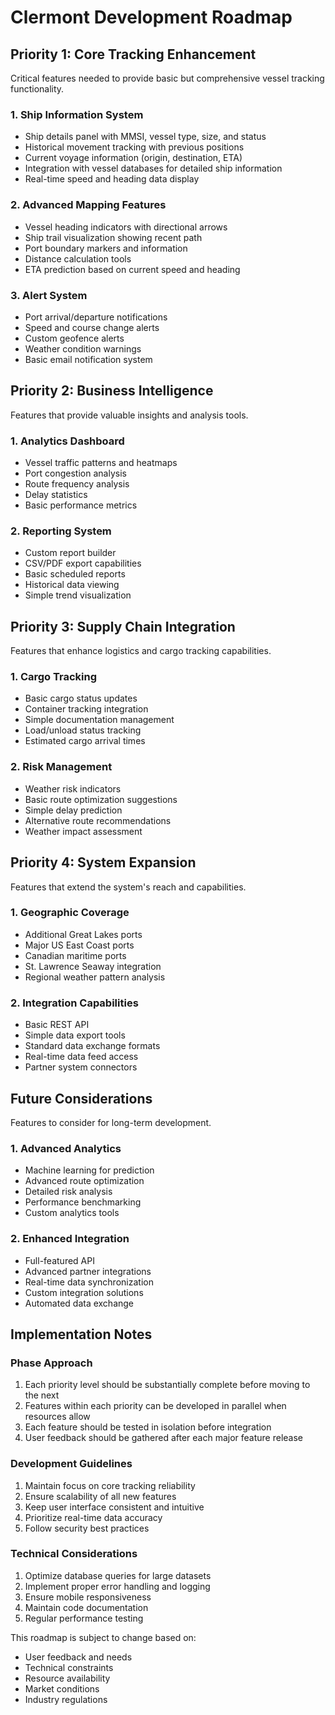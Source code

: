 # Clermont Development Roadmap

## Priority 1: Core Tracking Enhancement
Critical features needed to provide basic but comprehensive vessel tracking functionality.

### 1. Ship Information System
- Ship details panel with MMSI, vessel type, size, and status
- Historical movement tracking with previous positions
- Current voyage information (origin, destination, ETA)
- Integration with vessel databases for detailed ship information
- Real-time speed and heading data display

### 2. Advanced Mapping Features
- Vessel heading indicators with directional arrows
- Ship trail visualization showing recent path
- Port boundary markers and information
- Distance calculation tools
- ETA prediction based on current speed and heading

### 3. Alert System
- Port arrival/departure notifications
- Speed and course change alerts
- Custom geofence alerts
- Weather condition warnings
- Basic email notification system

## Priority 2: Business Intelligence
Features that provide valuable insights and analysis tools.

### 1. Analytics Dashboard
- Vessel traffic patterns and heatmaps
- Port congestion analysis
- Route frequency analysis
- Delay statistics
- Basic performance metrics

### 2. Reporting System
- Custom report builder
- CSV/PDF export capabilities
- Basic scheduled reports
- Historical data viewing
- Simple trend visualization

## Priority 3: Supply Chain Integration
Features that enhance logistics and cargo tracking capabilities.

### 1. Cargo Tracking
- Basic cargo status updates
- Container tracking integration
- Simple documentation management
- Load/unload status tracking
- Estimated cargo arrival times

### 2. Risk Management
- Weather risk indicators
- Basic route optimization suggestions
- Simple delay prediction
- Alternative route recommendations
- Weather impact assessment

## Priority 4: System Expansion
Features that extend the system's reach and capabilities.

### 1. Geographic Coverage
- Additional Great Lakes ports
- Major US East Coast ports
- Canadian maritime ports
- St. Lawrence Seaway integration
- Regional weather pattern analysis

### 2. Integration Capabilities
- Basic REST API
- Simple data export tools
- Standard data exchange formats
- Real-time data feed access
- Partner system connectors

## Future Considerations
Features to consider for long-term development.

### 1. Advanced Analytics
- Machine learning for prediction
- Advanced route optimization
- Detailed risk analysis
- Performance benchmarking
- Custom analytics tools

### 2. Enhanced Integration
- Full-featured API
- Advanced partner integrations
- Real-time data synchronization
- Custom integration solutions
- Automated data exchange

## Implementation Notes

### Phase Approach
1. Each priority level should be substantially complete before moving to the next
2. Features within each priority can be developed in parallel when resources allow
3. Each feature should be tested in isolation before integration
4. User feedback should be gathered after each major feature release

### Development Guidelines
1. Maintain focus on core tracking reliability
2. Ensure scalability of all new features
3. Keep user interface consistent and intuitive
4. Prioritize real-time data accuracy
5. Follow security best practices

### Technical Considerations
1. Optimize database queries for large datasets
2. Implement proper error handling and logging
3. Ensure mobile responsiveness
4. Maintain code documentation
5. Regular performance testing

This roadmap is subject to change based on:
- User feedback and needs
- Technical constraints
- Resource availability
- Market conditions
- Industry regulations
